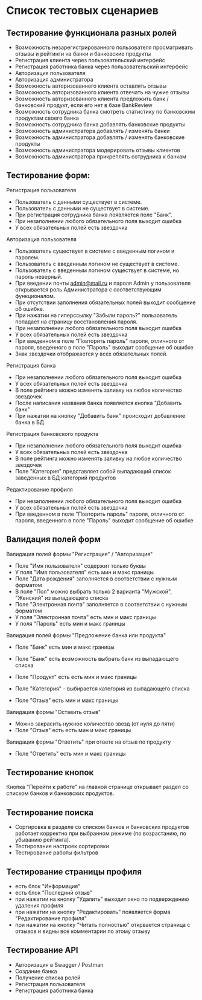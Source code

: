 # Список тестовых сценариев

## Тестирование функционала разных ролей

- Возможность незарегистрированного пользователя просматривать отзывы и рейтинги на банки и банковские продукты
- Регистрация клиента через пользовательский интерфейс
- Регистрация работника банка через пользовательский интерфейс
- Авторизация пользователя
- Авторизация администратора
- Возможность авторизованного клиента оставлять отзывы 
- Возможность авторизованного клиента отвечать на чужие отзывы
- Возможность авторизованного клиента предложить банк / банковский продукт, если его нет в базе BankReview
- Возможность сотрудника банка смотреть статистику по банковским продуктам своего банка
- Возможность сотрудника банка добавлять банковские продукты
- Возможность администратора добавлять / изменять банки
- Возможность администратора добавлять / изменять банковские продукты
- Возможность администратора модерировать отзывы клиентов
- Возможность администратора прикреплять сотрудника к банкам

## Тестирование форм:

Регистрация пользователя 
- Пользователь с данными существует в системе.
- Пользователь с данными не существует в системе.
- При регистрация сотрудника банка появляется поле "Банк".
- При незаполнении любого обязательного поля выходит ошибка
- У всех обязательных полей есть звездочка

Авторизация пользователя
- Пользователь существует в системе с введенным логином и паролем.
- Пользователь с введенным логином не существует в системе.
- Пользователь с введенным логином существует в системе, но пароль неверный.
- При введении почты admin@mail.ru и пароля Admin у пользователя открывается роль Администратора с соответствующим функционалом.
- При отсутствии заполнения обязательных полей выходит сообщение об ошибке.
- При нажатии на гиперссылку "Забыли пароль?" пользователь попадает на страницу восстановления пароля.
- При незаполнении любого обязательного поля выходит ошибка
- У всех обязательных полей есть звездочка
- При введенном в поле "Повторить пароль" пароля, отличного от пароля, введенного в поле "Пароль" выходит сообщение об ошибке
- Знак звездочки отображается у всех обязательных полей.


Регистрация банка
- При незаполнении любого обязательного поля выходит ошибка
- У всех обязательных полей есть звездочка
- В поле рейтинга можно изменять заливку на любое количество звездочек
- После написания названия банка появляется кнопка "Добавить банк"
- При нажатии на кнопку "Добавить банк" происходит добавление банка в БД

Регистрация банковского продукта
- При незаполнении любого обязательного поля выходит ошибка
- У всех обязательных полей есть звездочка
- В поле рейтинга можно изменять заливку на любое количество звездочек
- Поле "Категория" представляет собой выпадающий список заведенных в БД категорий продуктов

Редактирование профиля
- При незаполнении любого обязательного поля выходит ошибка
- У всех обязательных полей есть звездочка
- При введенном в поле "Повторить пароль" пароля, отличного от пароля, введенного в поле "Пароль" выходит сообщение об ошибке

## Валидация полей форм
Валидация полей формы "Регистрация" / "Авторизация"
- Поле "Имя пользователя" содержит только буквы
- У поля "Имя пользователя" есть мин и макс границы
- Поле "Дата рождения" заполняется в соответствии с нужным форматом
- В поле "Пол" можно выбрать только 2 варианта "Мужской", "Женский" из выпадающего списка
- Поле "Электронная почта" заполняется в соответствии с нужным форматом
- У поля "Электронная почта" есть мин и макс границы
- У поля "Пароль" есть мин и макс границы

Валидация полей формы "Предложение банка или продукта"
- Поле "Банк" есть мин и макс границы
- Поле "Банк" есть возможность выбрать банк из выпадающего списка
- Поле "Продукт" есть есть мин и макс границы
- Поле "Категория" - выбирается категория из выпадающего списка

- Поле "Отзыв" есть мин и макс границы

Валидация формы "Оставить отзыв" 
- Можно закрасить нужное количество звезд (от нуля до пяти)
- Поле "Отзыв" есть есть мин и макс границы

Валидация формы "Ответить" при ответе на отзыв по продукту
- Поле "Ответить"  есть мин и макс границы

## Тестирование кнопок
Кнопка "Перейти к работе" на главной странице открывает раздел со списком банков и банковских продуктов.

## Тестирование поиска
- Сортировка в разделе со списком банков и банковских продуктов работает корректно при выбранном режиме (по возрастанию, по убыванию рейтинга).
- Тестирование настроек сортировки
- Тестирование работы фильтров 

## Тестирование страницы профиля
- есть блок "Информация"
- есть блок "Последний отзыв"
- при нажатии на кнопку "Удалить" выходит окно по подверждению удаления профиля
- при нажатии на кнопку "Редактировать" появляется форма "Редактирование профиля"
- при нажатии на кнопку "Читать полностью" открвается страница с отзывов и видны все комментарии по этому отзыву

## Тестирование API
- Авторизация в Swagger / Postman
- Создание банка
- Получение списка ролей
- Регистрация пользователя
- Регистрация работника банка
